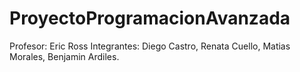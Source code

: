 # ProyectoProgramacionAvanzada
Profesor: Eric Ross
Integrantes: Diego Castro, Renata Cuello, Matias Morales, Benjamin Ardiles.

